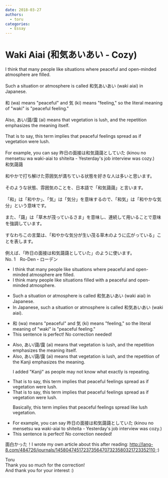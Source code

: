 ```yaml
---
date: 2018-03-27
authors:
  - toru
categories:
  - Essay
---
```


<h1 id="subject_show">Waki Aiai (和気あいあい - Cozy)</h1>
<div class="date" hidden>Mar 27, 2018 22:07</div>
<div id="post"><div id="body_show_ori">
I think that many people like situations where peaceful and open-minded atmosphere are filled.<br/><br/>Such a situation or atmosphere is called 和気あいあい (waki aiai) in Japanese.<br/><br/>和 (wa) means "peaceful" and 気 (ki) means "feeling," so the literal meaning of "waki" is "peaceful feeling."<br/><br/>Also, あい/藹/靄 (ai) means that vegetation is lush, and the repetition emphasizes the meaning itself.<br/><br/>That is to say, this term implies that peaceful feelings spread as if vegetation were lush.<br/><br/>For example, you can say 昨日の面接は和気藹藹としていた (kinou no mensetsu wa waki-aiai to shiteita - Yesterday's job interview was cozy.)
</div></div>

<!-- more -->

<div id="post_ja"><div id="body_show_mo">
和気藹藹<br/><br/>和やかで打ち解けた雰囲気が満ちている状態を好きな人は多いと思います。<br/><br/>そのような状態、雰囲気のことを、日本語で「和気藹藹」と言います。<br/><br/>「和」は「和やか」、「気」は「気分」を意味するので、「和気」は「和やかな気分」という意味です。<br/><br/>また、「藹」は「草木が茂っているさま」を意味し、連続して用いることで意味を強調しています。<br/><br/>すなわちこの言葉は、「和やかな気分が生い茂る草木のように広がっている」ことを表します。<br/><br/>例えば、「昨日の面接は和気藹藹としていた」のように使います。
</div></div>
<div id="block"><div class="first_name"> No. 1　<span class="just_name">Ro-Den・ローデン</span></div><div id="block2">
<ul class="correction_field">
<li class="incorrect">I think that many people like situations where peaceful and open-minded atmosphere are filled.</li>
<li class="corrected correct">
I think many people like situations filled with a peaceful and open-minded atmosphere.
</li>
</ul>
<ul class="correction_field">
<li class="incorrect">Such a situation or atmosphere is called 和気あいあい (waki aiai) in Japanese.</li>
<li class="corrected correct">
In Japanese, such a situation or atmosphere is called 和気あいあい (waki aiai).
</li>
</ul>
<ul class="correction_field">
<li class="incorrect">和 (wa) means "peaceful" and 気 (ki) means "feeling," so the literal meaning of "waki" is "peaceful feeling."</li>
<li class="corrected perfect">This sentence is perfect! No correction needed!</li>
</ul>
<ul class="correction_field">
<li class="incorrect">Also, あい/藹/靄 (ai) means that vegetation is lush, and the repetition emphasizes the meaning itself.</li>
<li class="corrected correct">
Also, あい/藹/靄 (ai) means that vegetation is lush, and the repetition of the Kanji emphasizes the meaning.
<p class="correction_comment">I added "Kanji" as people may not know what exactly is repeating.</p>
</li>
</ul>
<ul class="correction_field">
<li class="incorrect">That is to say, this term implies that peaceful feelings spread as if vegetation were lush.</li>
<li class="corrected correct">
That is to say, this term implies that peaceful feelings spread as if vegetation were lush.
<p class="correction_comment">Basically, this term implies that peaceful feelings spread like lush vegetation.</p>
</li>
</ul>
<ul class="correction_field">
<li class="incorrect">For example, you can say 昨日の面接は和気藹藹としていた (kinou no mensetsu wa waki-aiai to shiteita - Yesterday's job interview was cozy.)</li>
<li class="corrected perfect">This sentence is perfect! No correction needed!</li>
</ul>
<p class="comment_small">
 面白かった！I wrote my own article about this after reading:
 <a href="http://lang-8.com/484726/journals/145804745172373564707323580321723352110" target="_blank">
  http://lang-8.com/484726/journals/145804745172373564707323580321723352110
 </a>
 :)
</p>

</div><div class="name"><span class="just_name">Toru</span><br>
Thank you so much for the correction!<br/>And thank you for your interest :)
</div>
</div>
